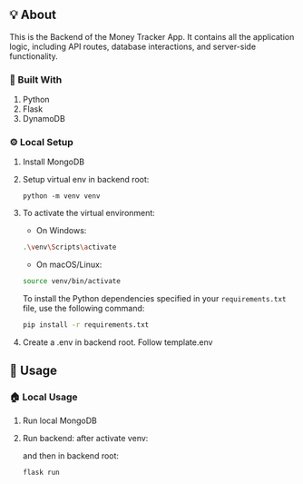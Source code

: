 ## 💡 About

This is the Backend of the Money Tracker App. It contains all the application logic, including API routes, database interactions, and server-side functionality.

### 🧱 Built With

1. Python
2. Flask
3. DynamoDB

### ⚙️ Local Setup

1. Install MongoDB

2. Setup virtual env in backend root:
   ```shell
   python -m venv venv
   ```
3. To activate the virtual environment:

   - On Windows:

   ```bash
   .\venv\Scripts\activate
   ```

   - On macOS/Linux:

   ```bash
   source venv/bin/activate
   ```

   To install the Python dependencies specified in your `requirements.txt` file, use the following command:

   ```bash
   pip install -r requirements.txt
   ```

4. Create a .env in backend root. Follow template.env

## 👟 Usage

### 🏠 Local Usage

1. Run local MongoDB

2. Run backend: after activate venv:

   and then in backend root:

   ```bash
   flask run
   ```
